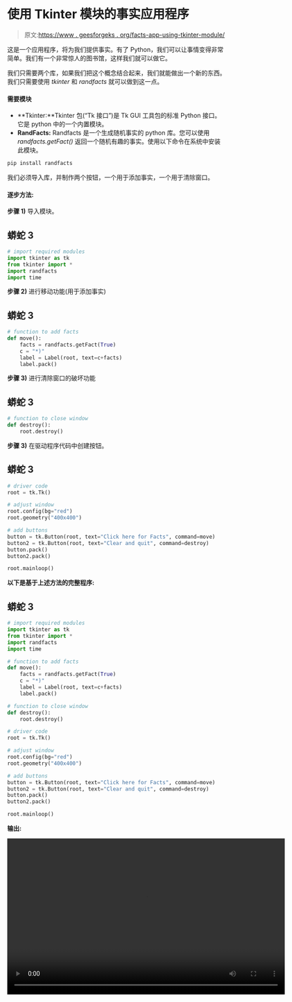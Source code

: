 # 使用 Tkinter 模块的事实应用程序

> 原文:[https://www . geesforgeks . org/facts-app-using-tkinter-module/](https://www.geeksforgeeks.org/facts-app-using-tkinter-module/)

这是一个应用程序，将为我们提供事实。有了 Python，我们可以让事情变得非常简单。我们有一个非常惊人的图书馆，这样我们就可以做它。

我们只需要两个库，如果我们把这个概念结合起来，我们就能做出一个新的东西。我们只需要使用 *tkinter* 和 *randfacts* 就可以做到这一点。

#### 需要模块

*   **Tkinter:**Tkinter 包(“Tk 接口”)是 Tk GUI 工具包的标准 Python 接口。它是 python 中的一个内置模块。
*   **RandFacts:** Randfacts 是一个生成随机事实的 python 库。您可以使用 *randfacts.getFact()* 返回一个随机有趣的事实。使用以下命令在系统中安装此模块。

```py
pip install randfacts

```

我们必须导入库，并制作两个按钮，一个用于添加事实，一个用于清除窗口。

#### 逐步方法:

**步骤 1)** 导入模块。

## 蟒蛇 3

```py
# import required modules
import tkinter as tk
from tkinter import *
import randfacts
import time
```

**步骤 2)** 进行移动功能(用于添加事实)

## 蟒蛇 3

```py
# function to add facts
def move():
    facts = randfacts.getFact(True)
    c = "*)"
    label = Label(root, text=c+facts)
    label.pack()
```

**步骤 3)** 进行清除窗口的破坏功能

## 蟒蛇 3

```py
# function to close window
def destroy():
    root.destroy()
```

**步骤 3)** 在驱动程序代码中创建按钮。

## 蟒蛇 3

```py
# driver code
root = tk.Tk()

# adjust window
root.config(bg="red")
root.geometry("400x400")

# add buttons
button = tk.Button(root, text="Click here for Facts", command=move)
button2 = tk.Button(root, text="Clear and quit", command=destroy)
button.pack()
button2.pack()

root.mainloop()
```

**以下是基于上述方法的完整程序:**

## 蟒蛇 3

```py
# import required modules
import tkinter as tk
from tkinter import *
import randfacts
import time

# function to add facts
def move():
    facts = randfacts.getFact(True)
    c = "*)"
    label = Label(root, text=c+facts)
    label.pack()

# function to close window
def destroy():
    root.destroy()

# driver code
root = tk.Tk()

# adjust window
root.config(bg="red")
root.geometry("400x400")

# add buttons
button = tk.Button(root, text="Click here for Facts", command=move)
button2 = tk.Button(root, text="Clear and quit", command=destroy)
button.pack()
button2.pack()

root.mainloop()
```

**输出:**

<video class="wp-video-shortcode" id="video-514041-1" width="640" height="360" preload="metadata" controls=""><source type="video/mp4" src="https://media.geeksforgeeks.org/wp-content/uploads/20201115204925/factapp.mp4?_=1">[https://media.geeksforgeeks.org/wp-content/uploads/20201115204925/factapp.mp4](https://media.geeksforgeeks.org/wp-content/uploads/20201115204925/factapp.mp4)</video>